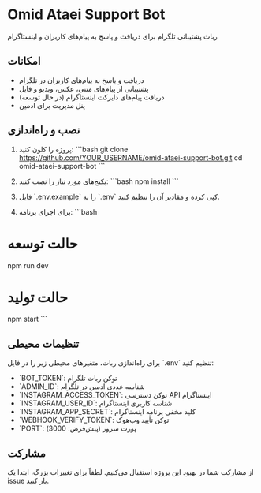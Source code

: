 # Omid Ataei Support Bot

ربات پشتیبانی تلگرام برای دریافت و پاسخ به پیام‌های کاربران و اینستاگرام

## امکانات

- دریافت و پاسخ به پیام‌های کاربران در تلگرام
- پشتیبانی از پیام‌های متنی، عکس، ویدیو و فایل
- دریافت پیام‌های دایرکت اینستاگرام (در حال توسعه)
- پنل مدیریت برای ادمین

## نصب و راه‌اندازی

1. پروژه را کلون کنید:
\`\`\`bash
git clone https://github.com/YOUR_USERNAME/omid-ataei-support-bot.git
cd omid-ataei-support-bot
\`\`\`

2. پکیج‌های مورد نیاز را نصب کنید:
\`\`\`bash
npm install
\`\`\`

3. فایل \`.env.example\` را به \`.env\` کپی کرده و مقادیر آن را تنظیم کنید.

4. برای اجرای برنامه:
\`\`\`bash
# حالت توسعه
npm run dev

# حالت تولید
npm start
\`\`\`

## تنظیمات محیطی

برای راه‌اندازی ربات، متغیرهای محیطی زیر را در فایل \`.env\` تنظیم کنید:

- \`BOT_TOKEN\`: توکن ربات تلگرام
- \`ADMIN_ID\`: شناسه عددی ادمین در تلگرام
- \`INSTAGRAM_ACCESS_TOKEN\`: توکن دسترسی API اینستاگرام
- \`INSTAGRAM_USER_ID\`: شناسه کاربری اینستاگرام
- \`INSTAGRAM_APP_SECRET\`: کلید مخفی برنامه اینستاگرام
- \`WEBHOOK_VERIFY_TOKEN\`: توکن تأیید وب‌هوک
- \`PORT\`: پورت سرور (پیش‌فرض: 3000)

## مشارکت

از مشارکت شما در بهبود این پروژه استقبال می‌کنیم. لطفاً برای تغییرات بزرگ، ابتدا یک issue باز کنید.